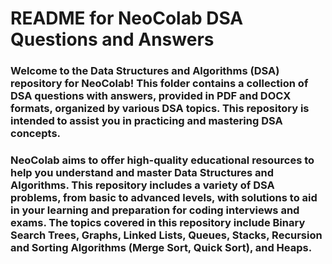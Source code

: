 # README for NeoColab DSA Questions and Answers
 ### Welcome to the Data Structures and Algorithms (DSA) repository for NeoColab! This folder contains a collection of DSA questions with answers, provided in PDF and DOCX formats, organized by various DSA topics. This repository is intended to assist you in practicing and mastering DSA concepts.
### NeoColab aims to offer high-quality educational resources to help you understand and master Data Structures and Algorithms. This repository includes a variety of DSA problems, from basic to advanced levels, with solutions to aid in your learning and preparation for coding interviews and exams. The topics covered in this repository include Binary Search Trees, Graphs, Linked Lists, Queues, Stacks, Recursion and Sorting Algorithms (Merge Sort, Quick Sort), and Heaps.
